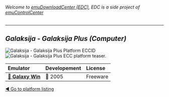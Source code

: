 ###### Welcome to [emuDownloadCenter (EDC)](https://github.com/PhoenixInteractiveNL/emuDownloadCenter/wiki/), EDC is a side project of [emuControlCenter](https://github.com/PhoenixInteractiveNL/emuControlCenter/wiki/)
***
## _Galaksija - Galaksija Plus (Computer)_
![](https://raw.githubusercontent.com/wiki/PhoenixInteractiveNL/emuDownloadCenter/images_platform/ecc_galplus_cell.png "Galaksija - Galaksija Plus Platform ECCID")
![](https://raw.githubusercontent.com/wiki/PhoenixInteractiveNL/emuDownloadCenter/images_platform/ecc_galplus_teaser.png "Galaksija - Galaksija Plus ECC platform teaser.")

| Emulator | Developement | License |
|:---------|:-------------|:--------|
| [:file_folder: **Galaxy Win**](https://github.com/PhoenixInteractiveNL/emuDownloadCenter/wiki/Emulator-galaxywin#menu) | :red_circle: 2005 | Freeware |

[:arrow_backward: Go to platform listing](https://github.com/PhoenixInteractiveNL/emuDownloadCenter/wiki/EDC-Platform-List)
